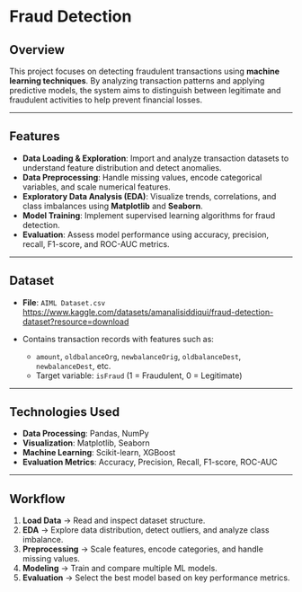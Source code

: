 # Fraud Detection

## Overview

This project focuses on detecting fraudulent transactions using **machine learning techniques**. By analyzing transaction patterns and applying predictive models, the system aims to distinguish between legitimate and fraudulent activities to help prevent financial losses.

---

## Features

* **Data Loading & Exploration**: Import and analyze transaction datasets to understand feature distribution and detect anomalies.
* **Data Preprocessing**: Handle missing values, encode categorical variables, and scale numerical features.
* **Exploratory Data Analysis (EDA)**: Visualize trends, correlations, and class imbalances using **Matplotlib** and **Seaborn**.
* **Model Training**: Implement supervised learning algorithms for fraud detection.
* **Evaluation**: Assess model performance using accuracy, precision, recall, F1-score, and ROC-AUC metrics.

---

## Dataset

* **File**: `AIML Dataset.csv`
https://www.kaggle.com/datasets/amanalisiddiqui/fraud-detection-dataset?resource=download
* Contains transaction records with features such as:

  * `amount`, `oldbalanceOrg`, `newbalanceOrig`, `oldbalanceDest`, `newbalanceDest`, etc.
  * Target variable: `isFraud` (1 = Fraudulent, 0 = Legitimate)

---

## Technologies Used

* **Data Processing**: Pandas, NumPy
* **Visualization**: Matplotlib, Seaborn
* **Machine Learning**: Scikit-learn,  XGBoost
* **Evaluation Metrics**: Accuracy, Precision, Recall, F1-score, ROC-AUC

---

## Workflow

1. **Load Data** → Read and inspect dataset structure.
2. **EDA** → Explore data distribution, detect outliers, and analyze class imbalance.
3. **Preprocessing** → Scale features, encode categories, and handle missing values.
4. **Modeling** → Train and compare multiple ML models.
5. **Evaluation** → Select the best model based on key performance metrics.


